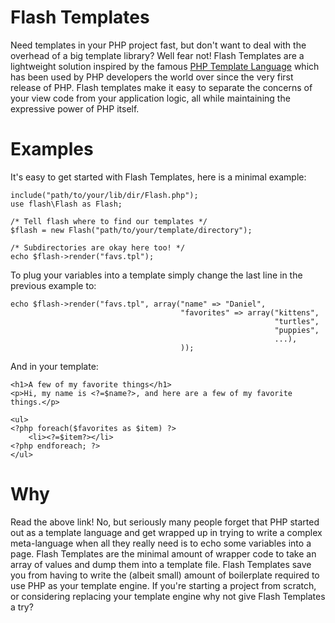 Flash Templates
===============

Need templates in your PHP project fast, but don't want to deal with the overhead of a big template library?  Well fear not!  Flash Templates are a lightweight solution inspired by the famous [PHP Template Language](http://phptemplatinglanguage.com/) which has been used by PHP developers the world over since the very first release of PHP.  Flash templates make it easy to separate the concerns of your view code from your application logic, all while maintaining the expressive power of PHP itself.

Examples
========

It's easy to get started with Flash Templates, here is a minimal example:

    include("path/to/your/lib/dir/Flash.php");
    use flash\Flash as Flash;

    /* Tell flash where to find our templates */
    $flash = new Flash("path/to/your/template/directory");

    /* Subdirectories are okay here too! */
    echo $flash->render("favs.tpl");

To plug your variables into a template simply change the last line in the previous example to:

    echo $flash->render("favs.tpl", array("name" => "Daniel",
                                          "favorites" => array("kittens",
                                                               "turtles",
                                                               "puppies",
                                                               ...),
                                          ));

And in your template:

    <h1>A few of my favorite things</h1>
    <p>Hi, my name is <?=$name?>, and here are a few of my favorite things.</p>
    
    <ul>
    <?php foreach($favorites as $item) ?>
        <li><?=$item?></li>
    <?php endforeach; ?>
    </ul>

Why
===

Read the above link!  No, but seriously many people forget that PHP started out as a template language and get wrapped up in trying to write a complex meta-language when all they really need is to echo some variables into a page.  Flash Templates are the minimal amount of wrapper code to take an array of values and dump them into a template file.  Flash Templates save you from having to write the (albeit small) amount of boilerplate required to use PHP as your template engine.  If you're starting a project from scratch, or considering replacing your template engine why not give Flash Templates a try?